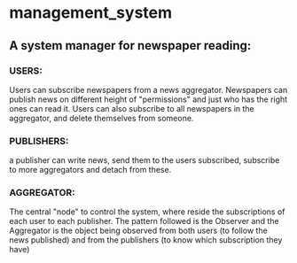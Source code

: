 # management_system
## A system manager for newspaper reading:

### USERS:
Users can subscribe newspapers from a news aggregator.
Newspapers can publish news on different height of "permissions" and just who has the right ones
can read it.
Users can also subscribe to all newspapers in the aggregator, and delete themselves from someone.

### PUBLISHERS:
a publisher can write news, send them to the users subscribed, subscribe to more aggregators and detach from these.

### AGGREGATOR:
The central "node" to control the system, where reside the subscriptions of each user to each publisher.
The pattern followed is the Observer and the Aggregator is the object being observed from 
both users (to follow the news published) and from the publishers (to know which subscription they have)


